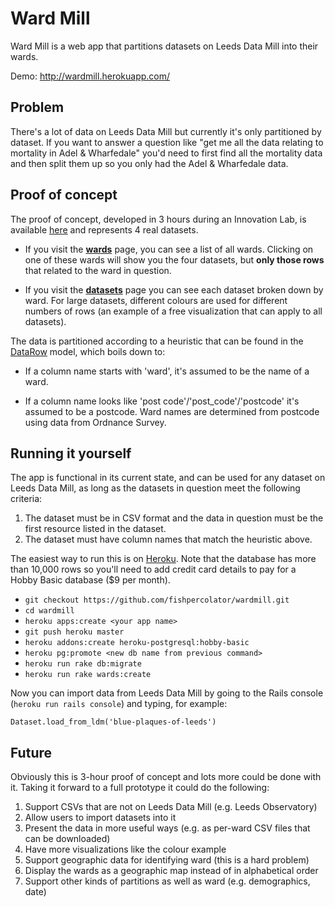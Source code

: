 # Ward Mill

Ward Mill is a web app that partitions datasets on Leeds Data Mill into their
wards.

Demo: <http://wardmill.herokuapp.com/>

## Problem

There's a lot of data on Leeds Data Mill but currently it's only partitioned by
dataset. If you want to answer a question like "get me all the data relating to
mortality in Adel & Wharfedale" you'd need to first find all the mortality data
and then split them up so you only had the Adel & Wharfedale data.

## Proof of concept

The proof of concept, developed in 3 hours during an Innovation Lab, is
available [here](http://wardmill.herokuapp.com/) and represents 4 real datasets.

* If you visit the [**wards**](http://wardmill.herokuapp.com/ward) page, you can
  see a list of all wards. Clicking on one of these wards will show you the four
  datasets, but **only those rows** that related to the ward in question.
  
* If you visit the [**datasets**](http://wardmill.herokuapp.com/dataset) page
  you can see each dataset broken down by ward. For large datasets, different
  colours are used for different numbers of rows (an example of a free
  visualization that can apply to all datasets).

The data is partitioned according to a heuristic that can be found in the
[DataRow](app/models/data_row.rb) model, which boils down to:

* If a column name starts with 'ward', it's assumed to be the name of a ward.

* If a column name looks like 'post code'/'post_code'/'postcode' it's assumed to
  be a postcode. Ward names are determined from postcode using data from
  Ordnance Survey.

## Running it yourself

The app is functional in its current state, and can be used for any dataset on
Leeds Data Mill, as long as the datasets in question meet the following
criteria:

1. The dataset must be in CSV format and the data in question must be the first
   resource listed in the dataset.
2. The dataset must have column names that match the heuristic above.

The easiest way to run this is on [Heroku](https://www.heroku.com/). Note that
the database has more than 10,000 rows so you'll need to add credit card details
to pay for a Hobby Basic database ($9 per month).

* `git checkout https://github.com/fishpercolator/wardmill.git`
* `cd wardmill`
* `heroku apps:create <your app name>`
* `git push heroku master`
* `heroku addons:create heroku-postgresql:hobby-basic`
* `heroku pg:promote <new db name from previous command>`
* `heroku run rake db:migrate`
* `heroku run rake wards:create`

Now you can import data from Leeds Data Mill by going to the Rails console
(`heroku run rails console`) and typing, for example:

    Dataset.load_from_ldm('blue-plaques-of-leeds')
 
## Future

Obviously this is 3-hour proof of concept and lots more could be done with it.
Taking it forward to a full prototype it could do the following:

1. Support CSVs that are not on Leeds Data Mill (e.g. Leeds Observatory)
2. Allow users to import datasets into it
3. Present the data in more useful ways (e.g. as per-ward CSV files that can be
   downloaded)
4. Have more visualizations like the colour example
5. Support geographic data for identifying ward (this is a hard problem)
6. Display the wards as a geographic map instead of in alphabetical order
7. Support other kinds of partitions as well as ward (e.g. demographics, date)

